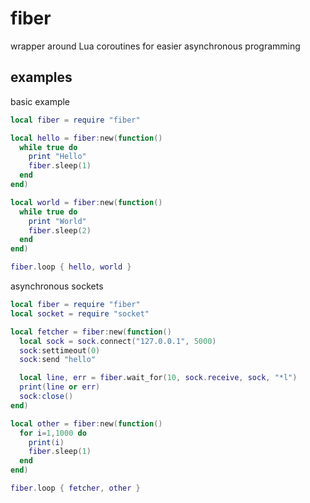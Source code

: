 # fiber

wrapper around Lua coroutines for easier asynchronous programming

## examples

basic example

```lua
local fiber = require "fiber"

local hello = fiber:new(function()
  while true do
    print "Hello"
    fiber.sleep(1)
  end
end)

local world = fiber:new(function()
  while true do
    print "World"
    fiber.sleep(2)
  end
end)

fiber.loop { hello, world }
```

asynchronous sockets

```lua
local fiber = require "fiber"
local socket = require "socket"

local fetcher = fiber:new(function()
  local sock = sock.connect("127.0.0.1", 5000)
  sock:settimeout(0)
  sock:send "hello"

  local line, err = fiber.wait_for(10, sock.receive, sock, "*l")
  print(line or err)
  sock:close()
end)

local other = fiber:new(function()
  for i=1,1000 do
    print(i)
    fiber.sleep(1)
  end
end)

fiber.loop { fetcher, other }
```
